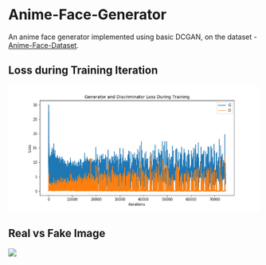 # Anime-Face-Generator

An anime face generator implemented using basic DCGAN, on the dataset - [Anime-Face-Dataset](https://github.com/bchao1/Anime-Face-Dataset).

## Loss during Training Iteration

![](https://github.com/oaishi/Anime-Face-Generator/blob/master/loss_during_training.png)

## Real vs Fake Image

![](https://github.com/oaishi/Anime-Face-Generator/blob/master/final.png)
